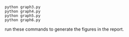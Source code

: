 ```
python graph3.py
python graph4.py
python graph5.py
python graph6.py
```
run these commands to generate the figures in the report.